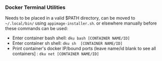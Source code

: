 ### Docker Terminal Utilities

Needs to be placed in a valid $PATH directory, can be moved to `~/.local/bin/` using `appimage-installer.sh`. or elsewhere manually before these commands can be used:
- Enter container bash shell: `dku bash [CONTAINER NAME/ID]`
- Enter container sh shell: `dku sh  [CONTAINER NAME/ID]`
- Print container's docker IP/bound ports (leave name/id blank to see all containers] : `dku net [CONTAINER NAME/ID]`
